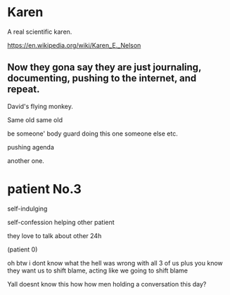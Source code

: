 # Karen

A real scientific karen.

https://en.wikipedia.org/wiki/Karen_E._Nelson

## Now they gona say they are just journaling, documenting, pushing to the internet, and repeat.

David's flying monkey.

Same old same old

be someone' body guard doing this one someone else etc.

pushing agenda 

another one.

# patient No.3

self-indulging

self-confession
helping other patient

they love to talk about other 24h

(patient 0)

oh btw i dont know what the hell was wrong with all 3 of us plus you know they want us to shift blame, acting like we going to shift blame

Yall doesnt know this how how men holding a conversation this day?
